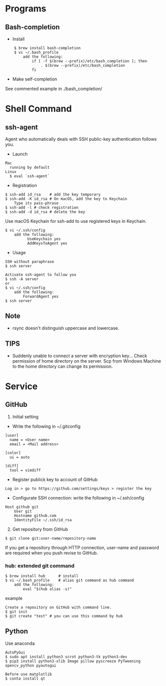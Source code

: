 # Programs
## Bash-completion
- Install
```
    $ brew install bash-completion
    $ vi ~/.bash_profile
        add the following:
            if [ -f $(brew --prefix)/etc/bash_completion ]; then
                . $(brew --prefix)/etc/bash_completion
            fi
```

- Make self-completion

See commented example in ./bash_completion/

# Shell Command
## ssh-agent
Agent who automatically deals with SSH public-key authentication follows you.

- Launch
```
Mac
  running by default
Linux
  $ eval `ssh-agent` 
```

- Registration
```
$ ssh-add id_rsa    # add the key temporary
$ ssh-add -K id_rsa # On macOS, add the key to Keychain
    Type its pass-phrase
$ ssh-add -l # check registration
$ ssh-add -d id_rsa # delete the key
```

Use macOS Keychain for ssh-add to use registered keys in Keychain.
```
$ vi ~/.ssh/config
    add the following:
          UseKeychain yes
          AddKeysToAgent yes
```

- Usage
```
SSH without paraphrase
$ ssh server

Activate ssh-agent to follow you
$ ssh -A server
or
$ vi ~/.ssh/config
    add the following:
        ForwardAgent yes
$ ssh server
```

## Note
- rsync doesn't distinguish uppercase and lowercase.

## TIPS
- Suddenly unable to connect a server with encryption key... Check permission of home directory on the server. Scp from Windows Machine to the home directory can change its permission.

# Service
## GitHub
1. Initial setting
- Write the following in ~/.gitconfig
```
[user]
  name = <User name>
  email = <Mail address>

[color]
  ui = auto

[diff]
  tool = vimdiff
```
- Register publick key to account of GitHub

`Log in > go to https://github.com/settings/keys > register the key`

- Configurate SSH connection: write the following in ~/.ssh/config
```
Host github git
    User git
    Hostname github.com
    IdentityFile ~/.ssh/id_rsa
```

2. Get repository from GitHub
```
$ git clone git:user-name/repository-name
```
If you get a repository through HTTP connection, user-name and password are required when you push revise to GitHub.

### hub: extended git command
```
$ brew install hub      # install
$ vi ~/.bash_profile    # alias git command as hub command
    add the following:
        eval "$(hub alias -s)"
```

example
```
Create a repository on GitHub with command line.
$ git init
$ git create "test" # you can use this command by hub
```

## Python
Use anaconda
```
AutoPyGui
$ sudo apt install python3 scrot python3-tk python3-dev
$ pip3 install python3-xlib Image pillow pyscreeze PyTweening opencv_python pyautogui

Before use matplotlib
$ conta install qt
```
